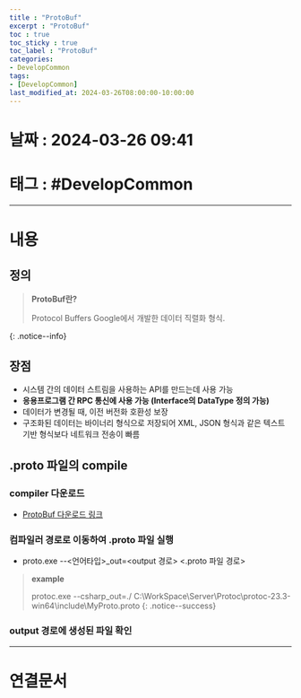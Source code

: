 ```yaml
---
title : "ProtoBuf"
excerpt : "ProtoBuf"
toc : true
toc_sticky : true
toc_label : "ProtoBuf"
categories:
- DevelopCommon
tags:
- [DevelopCommon]
last_modified_at: 2024-03-26T08:00:00-10:00:00
---
```


# 날짜 : 2024-03-26 09:41

# 태그 : #DevelopCommon
---

# 내용

## 정의
> **ProtoBuf란?**
>
> Protocol Buffers
> Google에서 개발한 데이터 직렬화 형식. 
> 
> 
{: .notice--info}

## 장점
- 시스템 간의 데이터 스트림을 사용하는 API를 만드는데 사용 가능
- **응용프로그램 간 RPC 통신에 사용 가능 (Interface의 DataType 정의 가능)**
- 데이터가 변경될 때, 이전 버전화 호환성 보장
- 구조화된 데이터는 바이너리 형식으로 저장되어 XML, JSON 형식과 같은 텍스트 기반 형식보다 네트워크 전송이 빠름

## .proto 파일의 compile

### compiler 다운로드
- [ProtoBuf 다운로드 링크](https://github.com/protocolbuffers/protobuf/tags)

### 컴파일러 경로로 이동하여 .proto 파일 실행
- proto.exe --\<언어타입\>_out=\<output 경로\> \<.proto 파일 경로\>

> **example**
>
> protoc.exe --csharp_out=./ C:\WorkSpace\Server\Protoc\protoc-23.3-win64\include\MyProto.proto
{: .notice--success}

### output 경로에 생성된 파일 확인

---

# 연결문서
